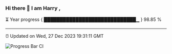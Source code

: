 ### Hi there 👋 I am Harry , 

⏳ Year progress { █████████████████████████████▁ } 98.85 %

---

⏰ Updated on Wed, 27 Dec 2023 19:31:11 GMT

![Progress Bar CI](https://github.com/duykhang68/duykhang68/workflows/Progress%20Bar%20CI/badge.svg)
